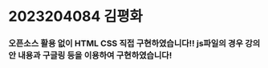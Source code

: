 <h1>2023204084 김평화</h1>

<h3>오픈소스 활용 없이 HTML CSS 직접 구현하였습니다!! js파일의 경우 강의안 내용과 구글링 등을 이용하여 구현하였습니다!</h3>
